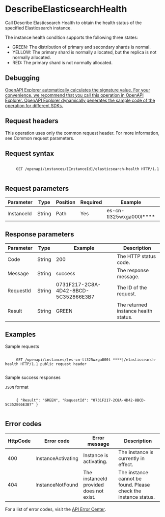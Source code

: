# DescribeElasticsearchHealth

Call Describe Elasticsearch Health to obtain the health status of the specified Elasticsearch instance.

The instance health condition supports the following three states:

-   GREEN: The distribution of primary and secondary shards is normal.
-   YELLOW: The primary shard is normally allocated, but the replica is not normally allocated.
-   RED: The primary shard is not normally allocated.

## Debugging

[OpenAPI Explorer automatically calculates the signature value. For your convenience, we recommend that you call this operation in OpenAPI Explorer. OpenAPI Explorer dynamically generates the sample code of the operation for different SDKs.](https://api.aliyun.com/#product=elasticsearch&api=DescribeElasticsearchHealth&type=ROA&version=2017-06-13)

## Request headers

This operation uses only the common request header. For more information, see Common request parameters.

## Request syntax

```

     GET /openapi/instances/[InstanceId]/elasticsearch-health HTTP/1.1 
   
```

## Request parameters

|Parameter|Type|Position|Required|Example|Description|
|---------|----|--------|--------|-------|-----------|
|InstanceId|String|Path|Yes|es-cn-tl325wxga000l\*\*\*\*|The ID of the request. |

## Response parameters

|Parameter|Type|Example|Description|
|---------|----|-------|-----------|
|Code|String|200|The HTTP status code. |
|Message|String|success|The response message. |
|RequestId|String|0731F217-2C8A-4D42-8BCD-5C352866E3B7|The ID of the request. |
|Result|String|GREEN|The returned instance health status. |

## Examples

Sample requests

```

     GET /openapi/instances/[es-cn-tl325wxga000l ****]/elasticsearch-health HTTP/1.1 public request header 
   
```

Sample success responses

`JSON` format

```

     { "Result": "GREEN", "RequestId": "0731F217-2C8A-4D42-8BCD-5C352866E3B7" } 
   
```

## Error codes

|HttpCode|Error code|Error message|Description|
|--------|----------|-------------|-----------|
|400|InstanceActivating|Instance is activating.|The instance is currently in effect.|
|404|InstanceNotFound|The instanceId provided does not exist.|The instance cannot be found. Please check the instance status.|

For a list of error codes, visit the [API Error Center](https://error-center.alibabacloud.com/status/product/elasticsearch).

